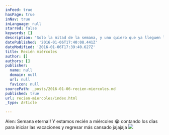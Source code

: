```yaml
---
inFeed: true
hasPage: true
inNav: true
inLanguage: null
starred: false
keywords: []
description: 'Solo la mitad de la semana, y uno quiero que ya lleguen las vacaciones...'
datePublished: '2016-01-06T17:40:08.441Z'
dateModified: '2016-01-06T17:39:40.627Z'
title: Recién miércoles
author: []
authors: []
publisher:
  name: null
  domain: null
  url: null
  favicon: null
sourcePath: _posts/2016-01-06-recien-miercoles.md
published: true
url: recien-miercoles/index.html
_type: Article

---
```

Alen: Semana eterna!! Y estamos recién a miércoles 😭 contando los días para iniciar las vacaciones y regresar más cansado jajajaja
![](https://the-grid-user-content.s3-us-west-2.amazonaws.com/875c4cfe-7b9f-4f54-b09c-980daac8e2b5.jpg)
